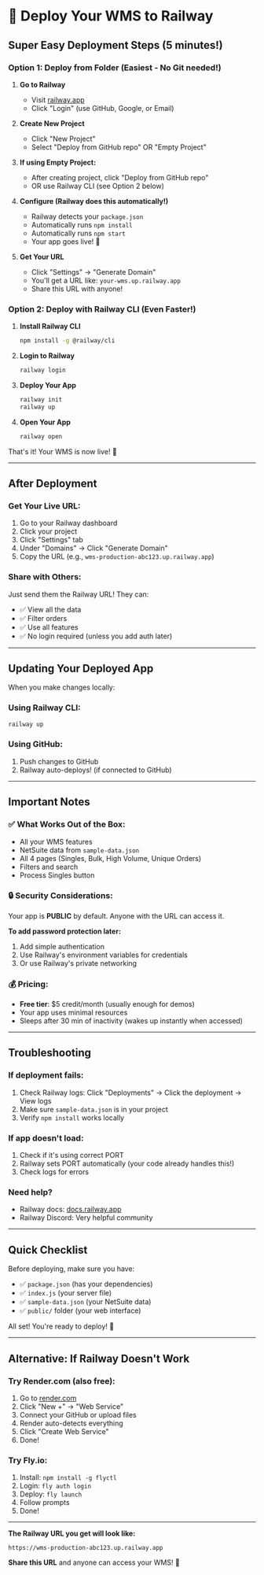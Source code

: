 # 🚂 Deploy Your WMS to Railway

## Super Easy Deployment Steps (5 minutes!)

### **Option 1: Deploy from Folder** (Easiest - No Git needed!)

1. **Go to Railway**
   - Visit [railway.app](https://railway.app)
   - Click "Login" (use GitHub, Google, or Email)

2. **Create New Project**
   - Click "New Project"
   - Select "Deploy from GitHub repo" OR "Empty Project"

3. **If using Empty Project:**
   - After creating project, click "Deploy from GitHub repo"
   - OR use Railway CLI (see Option 2 below)

4. **Configure (Railway does this automatically!)**
   - Railway detects your `package.json`
   - Automatically runs `npm install`
   - Automatically runs `npm start`
   - Your app goes live! 🎉

5. **Get Your URL**
   - Click "Settings" → "Generate Domain"
   - You'll get a URL like: `your-wms.up.railway.app`
   - Share this URL with anyone!

### **Option 2: Deploy with Railway CLI** (Even Faster!)

1. **Install Railway CLI**
   ```bash
   npm install -g @railway/cli
   ```

2. **Login to Railway**
   ```bash
   railway login
   ```

3. **Deploy Your App**
   ```bash
   railway init
   railway up
   ```

4. **Open Your App**
   ```bash
   railway open
   ```

That's it! Your WMS is now live! 🚀

---

## **After Deployment**

### Get Your Live URL:
1. Go to your Railway dashboard
2. Click your project
3. Click "Settings" tab
4. Under "Domains" → Click "Generate Domain"
5. Copy the URL (e.g., `wms-production-abc123.up.railway.app`)

### Share with Others:
Just send them the Railway URL! They can:
- ✅ View all the data
- ✅ Filter orders
- ✅ Use all features
- ✅ No login required (unless you add auth later)

---

## **Updating Your Deployed App**

When you make changes locally:

### Using Railway CLI:
```bash
railway up
```

### Using GitHub:
1. Push changes to GitHub
2. Railway auto-deploys! (if connected to GitHub)

---

## **Important Notes**

### ✅ What Works Out of the Box:
- All your WMS features
- NetSuite data from `sample-data.json`
- All 4 pages (Singles, Bulk, High Volume, Unique Orders)
- Filters and search
- Process Singles button

### 🔒 Security Considerations:
Your app is **PUBLIC** by default. Anyone with the URL can access it.

**To add password protection later:**
1. Add simple authentication
2. Use Railway's environment variables for credentials
3. Or use Railway's private networking

### 💰 Pricing:
- **Free tier**: $5 credit/month (usually enough for demos)
- Your app uses minimal resources
- Sleeps after 30 min of inactivity (wakes up instantly when accessed)

---

## **Troubleshooting**

### If deployment fails:
1. Check Railway logs: Click "Deployments" → Click the deployment → View logs
2. Make sure `sample-data.json` is in your project
3. Verify `npm install` works locally

### If app doesn't load:
1. Check if it's using correct PORT
2. Railway sets PORT automatically (your code already handles this!)
3. Check logs for errors

### Need help?
- Railway docs: [docs.railway.app](https://docs.railway.app)
- Railway Discord: Very helpful community

---

## **Quick Checklist**

Before deploying, make sure you have:
- ✅ `package.json` (has your dependencies)
- ✅ `index.js` (your server file)
- ✅ `sample-data.json` (your NetSuite data)
- ✅ `public/` folder (your web interface)

All set! You're ready to deploy! 🎉

---

## **Alternative: If Railway Doesn't Work**

### Try Render.com (also free):
1. Go to [render.com](https://render.com)
2. Click "New +" → "Web Service"
3. Connect your GitHub or upload files
4. Render auto-detects everything
5. Click "Create Web Service"
6. Done!

### Try Fly.io:
1. Install: `npm install -g flyctl`
2. Login: `fly auth login`
3. Deploy: `fly launch`
4. Follow prompts
5. Done!

---

**The Railway URL you get will look like:**
```
https://wms-production-abc123.up.railway.app
```

**Share this URL** and anyone can access your WMS! 🚀



